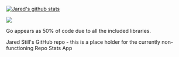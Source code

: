 


<a href="https://github.com/jkstill/github-readme-stats"><img align="center" src="https://github-readme-stats.vercel.app/api?username=jkstill&show_icons=true&theme=merko&count_private=true" alt="Jared's github stats" /></a>

<a href="https://github-readme-stats.vercel.app/api/top-langs/?username=jkstill&layout=compact&theme=merko&exclude_repo=log4j-tools,NtTrace,it-cert-automation-practice,oracle-db-examples,SLOB_distribution,teradata-migration-etl,ashmasters,glibc&langs_count=10"><img align="center" src="https://github-readme-stats.vercel.app/api/top-langs/?username=jkstill&layout=compact&theme=merko" /></a> 

Go appears as 50% of code due to all the included libraries.

<!---
-->

Jared Still's GitHub repo - this is a place holder for the currently non-functioning Repo Stats App

<!--

from https://github.com/anuraghazra/github-readme-stats

**jkstill/jkstill** is a ✨ _special_ ✨ repository because its `README.md` (this file) appears on your GitHub profile.

Here are some ideas to get you started:

- 🔭 I’m currently working on ...
- 🌱 I’m currently learning ...
- 👯 I’m looking to collaborate on ...
- 🤔 I’m looking for help with ...
- 💬 Ask me about ...
- 📫 How to reach me: ...
- 😄 Pronouns: ...
- ⚡ Fun fact: ...
-->
